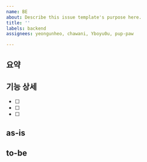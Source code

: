 ```yaml
---
name: BE
about: Describe this issue template's purpose here.
title: ''
labels: backend
assignees: yeongunheo, chawani, Yboyu0u, pup-paw

---
```


## 요약

## 기능 상세
- [ ]
- [ ]
- [ ]

## as-is

## to-be
